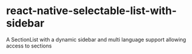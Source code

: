# react-native-selectable-list-with-sidebar
A SectionList with a dynamic sidebar and multi language support allowing access to sections

